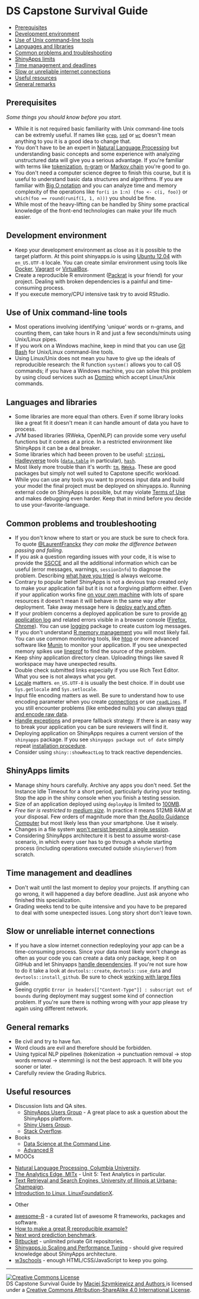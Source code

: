 # DS Capstone Survival Guide

- [Prerequisites](#prerequisites)
- [Development environment](#development-environment)
- [Use of Unix command-line tools](#use-of-unix-command-line-tools)
- [Languages and libraries](#languages-and-libraries)
- [Common problems and troubleshooting](#common-problems-and-troubleshooting)
- [ShinyApps limits](#shinyapps-limits)
- [Time management and deadlines](#time-management-and-deadlines)
- [Slow or unreliable internet connections](#slow-or-unreliable-internet-connections)
- [Useful resources](#useful-resources)
- [General remarks](#general-remarks)

## Prerequisites
*Some things you should know before you start.*

- While it is not required basic familiarity with Unix command-line tools can be extremly useful. If names like [`grep`](http://en.wikipedia.org/wiki/Grep), [`sed`](http://en.wikipedia.org/wiki/Sed) or [`wc`](http://en.wikipedia.org/wiki/Wc_%28Unix%29) doesn't mean anything to you it is a good idea to change that.
- You don't have to be an expert in [Natural Language Processing](http://en.wikipedia.org/wiki/Natural_language_processing) but understanding basic concepts and some experience with analyzing unstructured data will give you a serious advantage. If you're familiar with terms like [tokenization](http://en.wikipedia.org/wiki/Tokenization_%28lexical_analysis%29), [n-gram](http://en.wikipedia.org/wiki/N-gram) or [Markov chain](http://en.wikipedia.org/wiki/Markov_chain) you're good to go.
- You don't need a computer science degree to finish this course, but it is useful to understand basic data structures and algorithms. If you are familiar with [Big O notation](http://en.wikipedia.org/wiki/Big_O_notation) and you can analyze time and memory complexity of the operations like `for(i in 1:n) {foo <- c(i, foo)}` or `which(foo == round(runif(1, 1, n)))` you should be fine.
- While most of the heavy-lifting can be handled by Shiny some practical knowledge of the front-end technologies can make your life much easier.

## Development environment

- Keep your development environment as close as it is possible to the target platform. At this point shinyapps.io is using [Ubuntu 12.04](https://wiki.ubuntu.com/PrecisePangolin) with `en_US.UTF-8` locale. You can create similar environment using tools like [Docker](https://www.docker.com/), [Vagrant](https://www.vagrantup.com/) or [VirtualBox](http://virtualbox.org/).
- Create a reproducible R environment ([Packrat](https://rstudio.github.io/packrat/) is your friend) for your project. Dealing with broken dependencies is a painful and time-consuming process.
- If you execute memory/CPU intensive task try to avoid RStudio.

## Use of Unix command-line tools
- Most operations involving identifying 'unique' words or n-grams, and counting them, can take hours in R and just a few seconds/minuts using Unix/Linux pipes.
- If you work on a Windows machine, keep in mind that you can use [Git Bash](https://msysgit.github.io/#bash) for Unix/Linux command-line tools.
- Using Linux/Unix does not mean you have to give up the ideals of reproducible research: the R function `system()` allows you to call OS commands; if you have a Windows machine, you can solve this problem by using cloud services such as [Domino](http://www.dominodatalab.com) which accept Linux/Unix commands.

## Languages and libraries

- Some libraries are more equal than others. Even if some library looks like a great fit it doesn't mean it can handle amount of data you have to process.
- JVM based libraries (RWeka, OpenNLP) can provide some very useful functions but it comes at a price. In a restricted environment like ShinyApps it can be a deal breaker.
- Some libraries which had beeen proven to be useful: [`stringi`](http://www.rexamine.com/resources/stringi/),  [Hadleyverse](http://adolfoalvarez.cl/the-hitchhikers-guide-to-the-hadleyverse/) tools ([`data.table`](http://cran.r-project.org/web/packages/data.table/index.html) in particular), [`hash`](http://cran.r-project.org/web/packages/hash/index.html).
- Most likely more trouble than it's worth: [`tm`](http://cran.r-project.org/web/packages/tm/index.html), [`RWeka`](http://cran.r-project.org/web/packages/RWeka/index.html). These are good packages but simply not well suited to Capstone specific workload.
- While you can use any tools you want to process input data and build your model the final project must be deployed on shinyapps.io. Running external code on ShinyApps is possible, but may violate [Terms of Use](http://www.rstudio.com/products/shiny-apps-terms-of-use/) and makes debugging even harder. Keep that in mind before you decide to use your-favorite-language.

## Common problems and troubleshooting

- If you don't know where to start or you are stuck be sure to check fora. To quote [@LaurentFranckx](https://github.com/LaurentFranckx) _they can make the difference between passing and failing_.
- If you ask a question regarding issues with your code, it is wise to provide the [SSCCE](http://sscce.org/) and all the additional information which can be useful (error messages, warnings, `sessionInfo`) to diagnose the problem. Describing [what have you tried](http://whathaveyoutried.com) is always welcome.
- Contrary to popular belief ShinyApps is not a devious trap created only to make your application fail but it is not a forgiving platform either. Even if your application works fine [on your own machine](http://jcooney.net/post/2007/02/01/New-Application-Certification-Program-It-Works-on-My-Machine.aspx) with lots of spare resources it doesn't mean it will behave in the same way after deployment. Take away message here is [deploy early and often](http://programmer.97things.oreilly.com/wiki/index.php/Deploy_Early_and_Often).
- If your problem concerns a deployed application be sure to provide [an application log](http://shiny.rstudio.com/articles/shinyapps.html#application-logging) and related errors visible in a browser console ([Firefox](https://developer.mozilla.org/en-US/docs/Tools/Browser_Console), [Chrome](https://developer.chrome.com/devtools/docs/console)). You can use [logging](http://cran.r-project.org/web/packages/logging/index.html) package to create custom log messages.
- If you don't understand [R memory management](http://adv-r.had.co.nz/memory.html) you will most likely fail. You can use common monitoring tools, like [htop](http://en.wikipedia.org/wiki/Htop) or more advanced software like [Munin](http://munin-monitoring.org/) to monitor your application. If you see unexpected memory spikes use [lineprof](https://github.com/hadley/lineprof) to find the source of the problem.
- Keep shiny application directory clean. Uploading things like saved R workspace may have unexpected results.
- Double check submitted links especially if you use Rich Text Editor. What you see is not always what you get.
- [Locale](http://stat.ethz.ch/R-manual/R-devel/library/base/html/locales.html) matters. `en_US.UTF-8` is usually the best choice. If in doubt use `Sys.getlocale` and `Sys.setlocale`.
- Input file encoding matters as well. Be sure to understand how to use encoding parameter when you create [connections](https://stat.ethz.ch/R-manual/R-devel/library/base/html/connections.html) or use [`readLines`](https://stat.ethz.ch/R-manual/R-devel/library/base/html/readLines.html). If you still encounter problems (like embeded nulls) you can always [read and encode raw data](https://github.com/zero323/r-snippets/blob/master/R/read_and_reencode.R).
- [Handle exceptions](http://adv-r.had.co.nz/Exceptions-Debugging.html) and prepare fallback strategy. If there is an easy way to break your application you can be sure reviewers will find it.
- Deploying application on ShinyApps requires a current version of the `shinyapps` package. If you see `shinyapps package out of date` simply repeat [installation procedure](https://github.com/rstudio/shinyapps/#installation).
- Consider using `shiny::showReactLog` to track reactive dependencies.

## ShinyApps limits
- Manage shiny hours carefully. Archive any apps you don't need. Set the Instance Idle Timeout for a short period, particularly during your testing. Stop the app in the shiny console when you finish a testing session.
- Size of an application deployed using `deployApp` is limited to [100MB](http://www.rstudio.com/faq-items/load-data-apps-shinyapps-io/).
- _Free tier is restricted to [medium size](http://shiny.rstudio.com/articles/shinyapps.html#application-instances)_. In practice it means 512MB RAM at your disposal. Few orders of magnitude more than [the Apollo Guidance Computer](http://en.wikipedia.org/wiki/Apollo_Guidance_Computer) but most likely less than your smartphone. Use it wisely.
- Changes in a file system [won't persist beyond a single session](http://shiny.rstudio.com/articles/share-data.html).
- Considering ShinyApps architecture it is best to assume worst-case scenario, in which every user has to go through a whole starting process (including operations executed outside `shinyServer`) from scratch.

## Time management and deadlines

- Don't wait until the last moment to deploy your projects. If anything can go wrong, it will happened a day before deadline. Just ask anyone who finished this specialization.
- Grading weeks tend to be quite intensive and you have to be prepared to deal with some unexpected issues. Long story short don't leave town.

## Slow or unreliable internet connections

- If you have a slow internet connection redeploying your app can be a time-consuming process. Since your data most likely won't change as often as your code you can create a data only package, keep it on GitHub and let Shinyapps [handle dependencies](http://shiny.rstudio.com/articles/shinyapps.html#package-dependencies). If you're not sure how to do it take a look at `devtools::create`, `devtools::use_data` and `devtools::install_github`. Be sure to check [working with large files](https://help.github.com/articles/working-with-large-files/) guide.
- Seeing cryptic `Error in headers[["Content-Type"]] : subscript out of bounds` during deployment may suggest some kind of connection problem. If you're sure there is nothing wrong with your app please try again using different network.

## General remarks
- Be civil and try to have fun.
- Word clouds are evil and therefore should be forbidden.
- Using typical NLP pipelines (tokenization -> punctuation removal -> stop words removal -> stemming) is not the best approach. It will bite you sooner or later.
- Carefully review the Grading Rubrics.

## Useful resources

- Discussion lists and QA sites.
  * [ShinyApps Users Group](https://groups.google.com/forum/#!forum/shinyapps-users) - A great place to ask a question about the ShinyApps platform.
  * [Shiny Users Group](https://groups.google.com/forum/#!forum/shiny-discuss).
  * [Stack Overflow](http://stackoverflow.com/).
- Books
  * [Data Science at the Command Line](http://shop.oreilly.com/product/0636920032823.do).
  * [Advanced R](http://adv-r.had.co.nz/)
- MOOCs
 * [Natural Language Processing, Columbia University](https://www.coursera.org/course/nlangp).
 * [The Analytics Edge,  MITx](https://www.edx.org/course/analytics-edge-mitx-15-071x-0) - Unit 5: Text Analytics in particular.
 * [Text Retrieval and Search Engines, University of Illinois at Urbana-Champaign](https://www.coursera.org/course/textretrieval).
 * [Introduction to Linux, LinuxFoundationX](https://www.edx.org/course/introduction-linux-linuxfoundationx-lfs101x-2).
- Other
 * [awesome-R](https://github.com/qinwf/awesome-R) - a curated list of awesome R frameworks, packages and software.
 * [How to make a great R reproducible example?](http://stackoverflow.com/questions/5963269/how-to-make-a-great-r-reproducible-example)
 * [Next word prediction benchmark](https://github.com/jan-san/dsci-benchmark).
 * [Bitbucket](https://bitbucket.org/) - unlimited private Git repositories.
 * [Shinyapps.io Scaling and Performance Tuning](http://shiny.rstudio.com/articles/scaling-and-tuning.html) - should give required knowledge about ShinyApps architecture.
 * [w3schools](http://www.w3schools.com/) - enough HTML/CSS/JavaScript to keep you going.

---
<a rel="license" href="http://creativecommons.org/licenses/by-sa/4.0/"><img alt="Creative Commons License" style="border-width:0" src="https://i.creativecommons.org/l/by-sa/4.0/88x31.png" /></a><br /><span xmlns:dct="http://purl.org/dc/terms/" href="http://purl.org/dc/dcmitype/Text" property="dct:title" rel="dct:type">DS Capstone Survival Guide</span> by <a xmlns:cc="http://creativecommons.org/ns#" href="https://github.com/zero323/ds-capstone-survival-guide" property="cc:attributionName" rel="cc:attributionURL">Maciej Szymkiewicz and Authors </a> is licensed under a <a rel="license" href="http://creativecommons.org/licenses/by-sa/4.0/">Creative Commons Attribution-ShareAlike 4.0 International License</a>.
